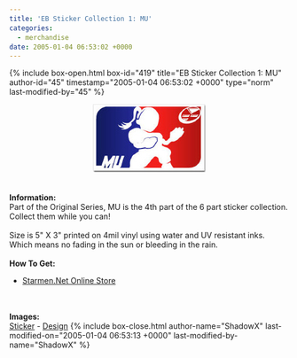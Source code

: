 ```yaml
---
title: 'EB Sticker Collection 1: MU'
categories:
  - merchandise
date: 2005-01-04 06:53:02 +0000
---
```

{% include box-open.html box-id="419" title="EB Sticker Collection 1: MU" author-id="45" timestamp="2005-01-04 06:53:02 +0000" type="norm" last-modified-by="45" %}
	<center>
	<img src="/merchandise/images/smn_ebsc1m_title.jpg" border="0" alt="EB Sticker Collection 1: MU" />
	</center>
	<br /><br />
	<b>Information:</b>
	<br />
	Part of the Original Series, MU is the 4th part of the 6 part sticker collection. 
	Collect them while you can! 
	<br /><br />
	Size is 5" X 3" printed on 4mil vinyl using water and UV resistant inks. Which means 
	no fading in the sun or bleeding in the rain.
	<br /><br />
	<b>How To Get:</b>
	<br />
	<ul>
	<li><a href="http://www.cafeshops.com/starmen.7693628">Starmen.Net Online Store</a></li>
	</ul>
	<br /><br />
	<b>Images:</b>
	<br />
	<a href="/merchandise/images/smn_ebsc1m_sticker.jpg">Sticker</a> - <a href="/merchandise/images/smn_ebsc1m_design.jpg">Design</a>
{% include box-close.html author-name="ShadowX" last-modified-on="2005-01-04 06:53:13 +0000" last-modified-by-name="ShadowX" %}
